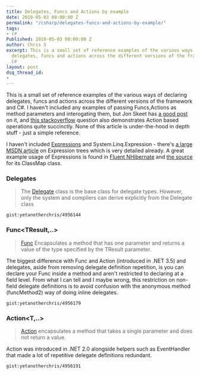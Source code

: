 ```yaml
---
title: Delegates, Funcs and Actions by example
date: 2010-05-03 00:00:00 Z
permalink: "/csharp/delegates-funcs-and-actions-by-example/"
tags:
- c#
Published: 2010-05-03 00:00:00 Z
author: Chris S
excerpt: This is a small set of reference examples of the various ways of declaring
  delegates, funcs and actions across the different versions of the framework and
  C#
layout: post
dsq_thread_id:
- 
---
```


This is a small set of reference examples of the various ways of declaring delegates, funcs and actions across the different versions of the framework and C#. I haven't included any examples of passing Funcs,Actions as method parameters and interogating them, but Jon Skeet has [a good post][1] on it, and [this stackoverflow][2] question also demonstrates Action based operations quite succinctly. None of this article is under-the-hood in depth stuff - just a simple reference.

<!--more-->

I haven't included [Expressions][3] and System.Linq.Expression - there's [a large MSDN article][4] on Expression trees which is very detailed already. A great example usage of Expressions is found in [Fluent NHibernate][5] and [the source][6] for its ClassMap class.

### Delegates

> The [Delegate][7] class is the base class for delegate types. However, only the system and compilers can derive explicitly from the Delegate class 

`gist:yetanotherchris/4956144`

### Func<TResult,..>

> [Func][8] Encapsulates a method that has one parameter and returns a value of the type specified by the TResult parameter. 

The biggest difference with Func and Action (introduced in .NET 3.5) and delegates, aside from removing delegate definition repetition, is you can declare your Func inside a method and aren't restricted to declaring at a field level. From what I can tell and I maybe wrong, this restriction on non-field delegate definitions is to avoid confusion with the anonymous method (funcMethod2) way of doing inline delegates.

`gist:yetanotherchris/4956179`

### Action<T,..>

> [Action][9] encapsulates a method that takes a single parameter and does not return a value. 

Action was introduced in .NET 2.0 alongside helpers such as EventHandler<T> that made a lot of repetitive delegate definitions redundant.

`gist:yetanotherchris/4956191`

 [1]: http://codeblog.jonskeet.uk/2008/08/09/making-reflection-fly-and-exploring-delegates/comment-page-1/
 [2]: http://stackoverflow.com/questions/156779/c-how-do-i-define-an-inline-method-funct-as-a-parameter
 [3]: http://msdn.microsoft.com/en-us/library/system.linq.expressions.expression.aspx
 [4]: http://msdn.microsoft.com/en-us/library/bb882637.aspx
 [5]: https://github.com/jagregory/fluent-nhibernate/wiki/Auto-mapping
 [6]: http://github.com/jagregory/fluent-nhibernate/blob/master/src/FluentNHibernate/Mapping/ClassMap.cs
 [7]: http://msdn.microsoft.com/en-us/library/system.delegate.aspx
 [8]: http://msdn.microsoft.com/en-us/library/bb549151.aspx
 [9]: http://msdn.microsoft.com/en-us/library/018hxwa8.aspx